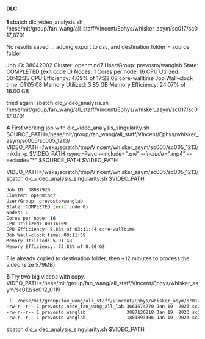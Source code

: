 #### DLC
**1**
sbatch dlc_video_analysis.sh /nese/mit/group/fan_wang/all_staff/Vincent/Ephys/whisker_asym/sc017/sc017_0701

No results saved ... adding export to csv, and destination folder = source folder

Job ID: 38042002
Cluster: openmind7
User/Group: prevosto/wanglab
State: COMPLETED (exit code 0)
Nodes: 1
Cores per node: 16
CPU Utilized: 00:42:35
CPU Efficiency: 4.09% of 17:22:08 core-walltime
Job Wall-clock time: 01:05:08
Memory Utilized: 3.85 GB
Memory Efficiency: 24.07% of 16.00 GB

tried again:
sbatch dlc_video_analysis.sh /nese/mit/group/fan_wang/all_staff/Vincent/Ephys/whisker_asym/sc017/sc017_0701

**4**
First working job with dlc_video_analysis_singularity.sh
SOURCE_PATH=/nese/mit/group/fan_wang/all_staff/Vincent/Ephys/whisker_asym/sc005/sc005_1213/
VIDEO_PATH=/weka/scratch/tmp/Vincent/whisker_asym/sc005/sc005_1213/
mkdir -p $VIDEO_PATH
rsync -Pavu --include="*.avi" --include="*.mp4" --exclude="*" $SOURCE_PATH $VIDEO_PATH

VIDEO_PATH=/weka/scratch/tmp/Vincent/whisker_asym/sc005/sc005_1213/
sbatch dlc_video_analysis_singularity.sh $VIDEO_PATH
```bash
Job ID: 38087926
Cluster: openmind7
User/Group: prevosto/wanglab
State: COMPLETED (exit code 0)
Nodes: 1
Cores per node: 16
CPU Utilized: 00:16:59
CPU Efficiency: 8.86% of 03:11:44 core-walltime
Job Wall-clock time: 00:11:59
Memory Utilized: 5.91 GB
Memory Efficiency: 73.86% of 8.00 GB
```

File already copied to destination folder, then ~12 minutes to process the video (size 579MB).

**5**
Try two big videos with copy.
VIDEO_PATH=/nese/mit/group/fan_wang/all_staff/Vincent/Ephys/whisker_asym/sc012/sc012_0119
```bash
 ll /nese/mit/group/fan_wang/all_staff/Vincent/Ephys/whisker_asym/sc012/sc012_0119
-rw-r--r-- 1 prevosto nese_fan_wang_all_lab 3661674770 Jan 19  2023 sc012_0119_001_20230119-190517_HSCam.avi
-rw-r--r-- 1 prevosto wanglab               3087126218 Jan 19  2023 sc012_0119_002_20230119-192432_HSCam.avi
-rw-r--r-- 1 prevosto wanglab               1801893306 Jan 19  2023 sc012_0119_003_20230119-193528_HSCam.avi
```
sbatch dlc_video_analysis_singularity.sh $VIDEO_PATH
